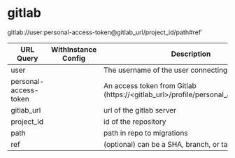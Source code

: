 # gitlab

gitlab://user:personal-access-token@gitlab_url/project_id/path#ref`

| URL Query  | WithInstance Config | Description |
|------------|---------------------|-------------|
| user | | The username of the user connecting |
| personal-access-token | | An access token from Gitlab (https://<gitlab_url>/profile/personal_access_tokens) |
| gitlab_url | | url of the gitlab server |
| project_id | | id of the repository |
| path | | path in repo to migrations |
| ref | | (optional) can be a SHA, branch, or tag |
